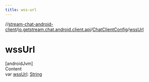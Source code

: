 ```yaml
---
title: wss-url
---
```

//[stream-chat-android-client](../../../index.md)/[io.getstream.chat.android.client.api](../index.md)/[ChatClientConfig](index.md)/[wssUrl](wssUrl.md)



# wssUrl  
[androidJvm]  
Content  
var [wssUrl](wssUrl.md): [String](https://kotlinlang.org/api/latest/jvm/stdlib/kotlin/-string/index.html)  



